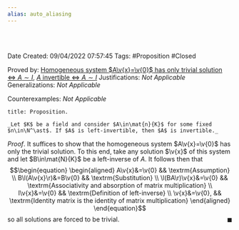 ```yaml
---
alias: auto_aliasing
---
```


<br />
<br />

Date Created: 09/04/2022 07:57:45
Tags: #Proposition #Closed

Proved by: [Homogeneous system $A\v{x}=\v{0}$ has only trivial solution $\Leftrightarrow$ $A\sim I$](Homogeneous%20linear%20system%20only%20trivial%20solution%20iff%20coefficient%20matrix%20row-equivalent%20to%20identity.md), [$A$ invertible $\Leftrightarrow$ $A\sim I$](Matrix%20invertible%20iff%20row-equivalent%20to%20identity.md)
Justifications: _Not Applicable_
Generalizations: _Not Applicable_

Counterexamples: _Not Applicable_

``` ad-Proposition
title: Proposition.

_Let $K$ be a field and consider $A\in\mat{n}{K}$ for some fixed $n\in\N^\ast$. If $A$ is left-invertible, then $A$ is invertible._

```

_Proof_. It suffices to show that the homogeneous system $A\v{x}=\v{0}$ has only the trivial solution. To this end, take any solution $\v{x}$ of this system and let $B\in\mat{N}{K}$ be a left-inverse of $A$. It follows then that
$$\begin{equation}
    \begin{aligned}
        A\v{x}&=\v{0} && \textrm{Assumption} \\
        B\l(A\v{x}\r)&=B\v{0} && \textrm{Substitution} \\
        \l(BA\r)\v{x}&=\v{0} && \textrm{Associativity and absorption of matrix multiplication} \\
        I\v{x}&=\v{0} && \textrm{Definition of left-inverse} \\
        \v{x}&=\v{0}, && \textrm{Identity matrix is the identity of matrix multiplication}
    \end{aligned}
\end{equation}$$
so all solutions are forced to be trivial.<span style="float:right;">$\blacksquare$</span>
